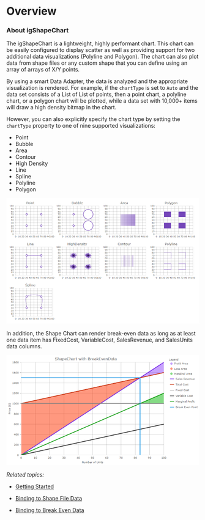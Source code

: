 ﻿<!--
|metadata|
{
    "fileName": "shapechart-overview",
    "controlName": "igShapeChart",
    "tags": ["API", "ShapeChart", "Overview"]
}
|metadata|
-->

# Overview 

### About igShapeChart

The igShapeChart is a lightweight, highly performant chart. This chart can be easily configured to display scatter as well as providing support for two additional data visualizations (Polyline and Polygon). The chart can also plot data from shape files or any custom shape that you can define using an array of arrays of X/Y points.

By using a smart Data Adapter, the data is analyzed and the appropriate visualization is rendered. For example, if the `chartType` is set to `Auto` and the data set consists of a List of List of points, then a point chart, a polyline chart, or a polygon chart will be plotted, while a data set with 10,000+ items will draw a high density bitmap in the chart.  



However, you can also explicitly specify the chart type by setting the `chartType` property to one of nine supported visualizations: 
- Point
- Bubble
- Area
- Contour
- High Density
- Line
- Spline
- Polyline
- Polygon

![](images/shapechart_overview.png)

In addition, the Shape Chart can render break-even data as long as at least one data item has FixedCost, VariableCost, SalesRevenue, and SalesUnits data columns.  

![](images/shapechart-breakeven-01.png)


*Related topics:* 

- [Getting Started](shapechart-getting-started-with-shapechart.html)

- [Binding to Shape File Data](shapechart-binding-to-shapefile-data.html)

- [Binding to Break Even Data](shapechart-binding-to-break-even-data.html)
